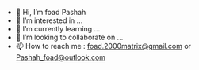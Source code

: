 - 👋 Hi, I’m foad Pashah
- 👀 I’m interested in ...
- 🌱 I’m currently learning ...
- 💞️ I’m looking to collaborate on ...
- 📫 How to reach me : foad.2000matrix@gmail.com or Pashah_foad@outlook.com

<!---
foadPashah/foadPashah is a ✨ special ✨ repository because its `README.md` (this file) appears on your GitHub profile.
You can click the Preview link to take a look at your changes.
--->
